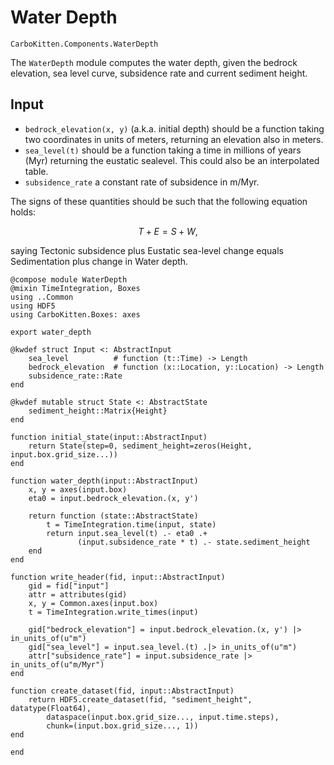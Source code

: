 # Water Depth

```component-dag
CarboKitten.Components.WaterDepth
```

The `WaterDepth` module computes the water depth, given the bedrock elevation, sea level curve, subsidence rate and current sediment height.

## Input

- `bedrock_elevation(x, y)` (a.k.a. initial depth) should be a function taking two coordinates in units of meters, returning an elevation also in meters.
- `sea_level(t)` should be a function taking a time in millions of years (Myr) returning the eustatic sealevel. This could also be an interpolated table.
- `subsidence_rate` a constant rate of subsidence in m/Myr.

The signs of these quantities should be such that the following equation holds:

$$T + E = S + W,$$

saying Tectonic subsidence plus Eustatic sea-level change equals Sedimentation plus change in Water depth.

``` {.julia file=src/Components/WaterDepth.jl}
@compose module WaterDepth
@mixin TimeIntegration, Boxes
using ..Common
using HDF5
using CarboKitten.Boxes: axes

export water_depth

@kwdef struct Input <: AbstractInput
    sea_level          # function (t::Time) -> Length
    bedrock_elevation  # function (x::Location, y::Location) -> Length
    subsidence_rate::Rate
end

@kwdef mutable struct State <: AbstractState
    sediment_height::Matrix{Height}
end

function initial_state(input::AbstractInput)
    return State(step=0, sediment_height=zeros(Height, input.box.grid_size...))
end

function water_depth(input::AbstractInput)
    x, y = axes(input.box)
    eta0 = input.bedrock_elevation.(x, y')

    return function (state::AbstractState)
        t = TimeIntegration.time(input, state)
        return input.sea_level(t) .- eta0 .+
               (input.subsidence_rate * t) .- state.sediment_height
    end
end

function write_header(fid, input::AbstractInput)
    gid = fid["input"]
    attr = attributes(gid)
    x, y = Common.axes(input.box)
    t = TimeIntegration.write_times(input)

    gid["bedrock_elevation"] = input.bedrock_elevation.(x, y') |> in_units_of(u"m")
    gid["sea_level"] = input.sea_level.(t) .|> in_units_of(u"m")
    attr["subsidence_rate"] = input.subsidence_rate |> in_units_of(u"m/Myr")
end

function create_dataset(fid, input::AbstractInput)
    return HDF5.create_dataset(fid, "sediment_height", datatype(Float64),
        dataspace(input.box.grid_size..., input.time.steps),
        chunk=(input.box.grid_size..., 1))
end

end
```

